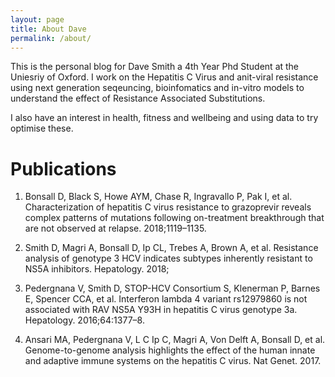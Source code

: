 ```yaml
---
layout: page
title: About Dave
permalink: /about/
---
```


This is the personal blog for Dave Smith a 4th Year Phd Student at the Uniesriy of Oxford.
I work on the Hepatitis C Virus and anit-viral resistance using next generation seqeuncing,
bioinfomatics and in-vitro models to understand the effect of Resistance Associated Substitutions.

I also have an interest in health, fitness and wellbeing and using data to try optimise these. 

# Publications

1. Bonsall D, Black S, Howe AYM, Chase R, Ingravallo P, Pak I, et al. Characterization of hepatitis C virus resistance to grazoprevir reveals complex patterns of mutations following on-treatment breakthrough that are not observed at relapse. 2018;1119–1135.

2. Smith D, Magri A, Bonsall D, Ip CL, Trebes A, Brown A, et al. Resistance analysis of genotype 3 HCV indicates subtypes inherently resistant to NS5A inhibitors. Hepatology. 2018;

3. Pedergnana V, Smith D, STOP-HCV Consortium S, Klenerman P, Barnes E, Spencer CCA, et al. Interferon lambda 4 variant rs12979860 is not associated with RAV NS5A Y93H in hepatitis C virus genotype 3a. Hepatology. 2016;64:1377–8.

4. Ansari MA, Pedergnana V, L C Ip C, Magri A, Von Delft A, Bonsall D, et al. Genome-to-genome analysis highlights the effect of the human innate and adaptive immune systems on the hepatitis C virus. Nat Genet. 2017.
